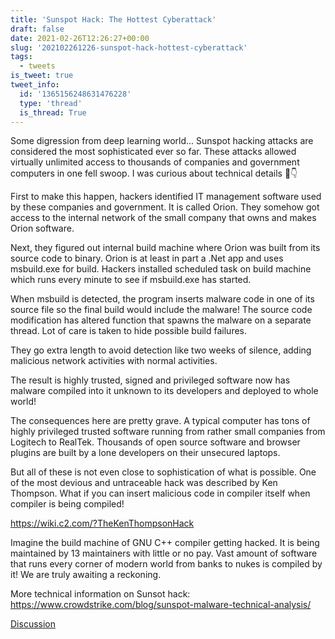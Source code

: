 ```yaml
---
title: 'Sunspot Hack: The Hottest Cyberattack'
draft: false
date: 2021-02-26T12:26:27+00:00
slug: '202102261226-sunspot-hack-hottest-cyberattack'
tags:
  - tweets
is_tweet: true
tweet_info:
  id: '1365156248631476228'
  type: 'thread'
  is_thread: True
---
```




Some digression from deep learning world... Sunspot hacking attacks are considered the most sophisticated ever so far. These attacks allowed virtually unlimited access to thousands of companies and government computers in one fell swoop. I was curious about technical details 🧵👇

First to make this happen, hackers identified IT management software used by these companies and government. It is called Orion. They somehow got access to the internal network of the small company that owns and makes Orion software.

Next, they figured out internal build machine where Orion was built from its source code to binary. Orion is at least in part a .Net app and uses msbuild.exe for build. Hackers installed scheduled task on build machine which runs every minute to see if msbuild.exe has started.

When msbuild is detected, the program inserts malware code in one of its source file so the final build would include the malware! The source code modification has altered function that spawns the malware on a separate thread. Lot of care is taken to hide possible build failures.

They go extra length to avoid detection like two weeks of silence, adding malicious network activities with normal activities. 

The result is highly trusted, signed and privileged software now has malware compiled into it unknown to its developers and deployed to whole world!

The consequences here are pretty grave. A typical computer has tons of highly privileged trusted software running from rather small companies from Logitech to RealTek. Thousands of open source software and browser plugins are built by a lone developers on their unsecured laptops.

But all of these is not even close to sophistication of what is possible. One of the most devious and untraceable hack was described by Ken Thompson. What if you can insert malicious code in compiler itself when compiler is being compiled!

<https://wiki.c2.com/?TheKenThompsonHack>

Imagine the build machine of GNU C++ compiler getting hacked. It is being maintained by 13 maintainers with little or no pay. Vast amount of software that runs every corner of modern world from banks to nukes is compiled by it! We are truly awaiting a reckoning.

More technical information on Sunsot hack: <https://www.crowdstrike.com/blog/sunspot-malware-technical-analysis/>

[Discussion](https://x.com/sytelus/status/1365156248631476228)
